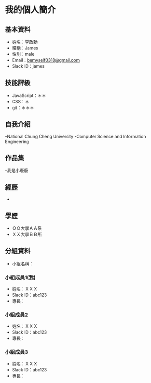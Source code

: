 # 我的個人簡介

## 基本資料
- 姓名：李政勳
- 暱稱：James
- 性別：male
- Email：bemyself0318@gmail.com
- Slack ID：james

## 技能評級
- JavaScript：＊＊
- CSS：＊
- git：＊＊＊

## 自我介紹
-National Chung Cheng University 
-Computer Science and Information Engineering

## 作品集
-我是小廢廢 

## 經歷
- 

## 學歷
- ＯＯ大學ＡＡ系
- ＸＸ大學ＢＢ所

## 分組資料
- 小組名稱：

### 小組成員1(我)
- 姓名：ＸＸＸ
- Slack ID：abc123
- 專長：

### 小組成員2
- 姓名：ＸＸＸ
- Slack ID：abc123
- 專長：

### 小組成員3
- 姓名：ＸＸＸ
- Slack ID：abc123
- 專長：
